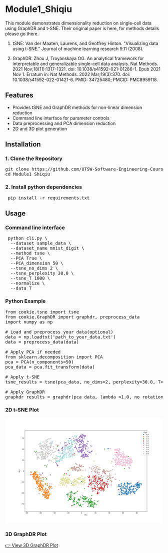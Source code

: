 # Module1_Shiqiu

This module demonstrates dimensionality reduction on single-cell data using GraphDR and t-SNE.
Their original paper is here, for methods details please go there.
1. tSNE:
    Van der Maaten, Laurens, and Geoffrey Hinton. "Visualizing data using t-SNE." Journal of machine learning research 9.11 (2008).

2. GraphDR:
    Zhou J, Troyanskaya OG. An analytical framework for interpretable and generalizable single-cell data analysis. Nat Methods. 2021 Nov;18(11):1317-1321. doi: 10.1038/s41592-021-01286-1. Epub 2021 Nov 1. Erratum in: Nat Methods. 2022 Mar;19(3):370. doi: 10.1038/s41592-022-01421-6. PMID: 34725480; PMCID: PMC8959118.

## Features

- Provides tSNE and GraphDR methods for non-linear dimension reduction
- Command line interface for parameter controls
- Data preprocessing and PCA dimension reduction
- 2D and 3D plot generation

## Installation
### 1. Clone the Repository

<pre>
git clone https://github.com/UTSW-Software-Engineering-Course-2025/Module1_Shiqiu.git
cd Module1_Shiqiu
</pre>

### 2. Install python dependencies
<pre> pip install -r requirements.txt</pre>

## Usage
### Command line interface
<pre> python cli.py \
  --dataset sample_data \
  --dataset_name mnist_digit \
  --method tsne \
  --PCA True \
  --PCA_dimension 50 \
  --tsne_no_dims 2 \
  --tsne_perplexity 30.0 \
  --tsne_T 1000 \
  --normalize \
  --data_T
</pre>

### Python Example
<pre>from cookie.tsne import tsne
from cookie.GraphDR import graphdr, preprocess_data
import numpy as np

# Load and preprocess your data(optional)
data = np.loadtxt('path_to_your_data.txt')
data = preprocess_data(data) 

# Apply PCA if needed
from sklearn.decomposition import PCA
pca = PCA(n_components=50)
pca_data = pca.fit_transform(data)

# Apply t-SNE
tsne_results = tsne(pca_data, no_dims=2, perplexity=30.0, T=1000)

# Apply GraphDR
graphdr_results = graphdr(pca_data, lambda_=1.0, no_rotation=True, n_neighbor=10, top_d_eigenvector=10)
</pre>


### 2D t-SNE Plot
![2D t-SNE](output/mnist_digit/mnist_tsne_2d.svg)

 ### 3D GraphDR Plot

[👉 View 3D GraphDR Plot](https://github.com/UTSW-Software-Engineering-Course-2025/Module1_Shiqiu/3dscatter_plot_GraphDR.html)
